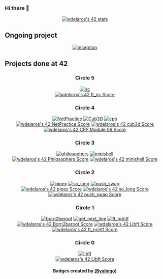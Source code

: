 ### Hi there 👋

<div align=center>
  <a href="https://github.com/Coday-meric/badge42"><img src="https://badge42.coday.fr/api/v2/clu8td3uy2402501p4u2my2rg5/stats?cursusId=21&coalitionId=249" alt="wdelaros's 42 stats" /></a>
</div>

## Ongoing project
<div align=center>
  <a href="https://github.com/wdelaros/Inception"><img alt="inception" src="https://github.com/wdelaros/42-project-badges/blob/main/badges/inceptione.png"></a>
</div>

## Projects done at 42
<div align=center>
  <h3>Circle 5</h3>
  <a href="https://github.com/wdelaros/ft_irc"><img alt="irc" src="https://github.com/wdelaros/42-project-badges/blob/main/badges/ft_irce.png"></a>
  </br>
  <a href="https://github.com/Coday-meric/badge42"><img src="https://badge42.coday.fr/api/v2/clu8td3uy2402501p4u2my2rg5/project/3600148" alt="wdelaros's 42 ft_irc Score" /></a>
  
  <h3>Circle 4</h3>
  <a href="https://github.com/wdelaros/NetPractice"><img alt="NetPractice" src="https://github.com/wdelaros/42-project-badges/blob/main/badges/netpracticem.png"></a>
  <a href="https://github.com/wdelaros/Cub3D"><img alt="Cub3D" src="https://github.com/wdelaros/42-project-badges/blob/main/badges/cub3de.png"></a>
  <a href="https://github.com/wdelaros/CPP"><img alt="cpp" src="https://github.com/wdelaros/42-project-badges/blob/main/badges/cppe.png"></a>
  </br>
<!--  <p>100%&emsp;&emsp;&emsp;&emsp;&emsp;&emsp;&emsp;&nbsp;106%&emsp;&emsp;&emsp;&emsp;&emsp;&emsp;&emsp;&nbsp;91%</p> -->
  <a href="https://github.com/Coday-meric/badge42"><img src="https://badge42.coday.fr/api/v2/clu8td3uy2402501p4u2my2rg5/project/3364905" alt="wdelaros's 42 NetPractice Score" /></a>
  <a href="https://github.com/Coday-meric/badge42"><img src="https://badge42.coday.fr/api/v2/clu8td3uy2402501p4u2my2rg5/project/3379207" alt="wdelaros's 42 cub3d Score" /></a>
  <a href="https://github.com/Coday-meric/badge42"><img src="https://badge42.coday.fr/api/v2/clu8td3uy2402501p4u2my2rg5/project/3567773" alt="wdelaros's 42 CPP Module 06 Score" /></a>
  
  <h3>Circle 3</h3>
  <a href="https://github.com/wdelaros/Philosophers"><img alt="philosophers" src="https://github.com/wdelaros/42-project-badges/blob/main/badges/philosopherse.png"></a>
  <a href="https://github.com/wdelaros/minishell"><img alt="minishell" src="https://github.com/wdelaros/42-project-badges/blob/main/badges/minishelle.png"></a>
  </br>
<!--   <p>&nbsp;100%&emsp;&emsp;&emsp;&emsp;&emsp;&emsp;&emsp;&nbsp;&nbsp;101%</p> -->
  <a href="https://github.com/Coday-meric/badge42"><img src="https://badge42.coday.fr/api/v2/clu8td3uy2402501p4u2my2rg5/project/3074975" alt="wdelaros's 42 Philosophers Score" /></a>
  <a href="https://github.com/Coday-meric/badge42"><img src="https://badge42.coday.fr/api/v2/clu8td3uy2402501p4u2my2rg5/project/3090856" alt="wdelaros's 42 minishell Score" /></a>
  
  <h3>Circle 2</h3>
  <a href="https://github.com/wdelaros/pipex"><img alt="pipex" src="https://github.com/wdelaros/42-project-badges/blob/main/badges/pipexe.png"></a>
  <a href="https://github.com/wdelaros/so_long"><img alt="so_long" src="https://github.com/wdelaros/42-project-badges/blob/main/badges/so_longe.png"></a>
  <a href="https://github.com/wdelaros/push_swap"><img alt="push_swap" src="https://github.com/wdelaros/42-project-badges/blob/main/badges/push_swape.png"></a>
  </br>
<!--   <p>&nbsp;100%&emsp;&emsp;&emsp;&emsp;&emsp;&emsp;&emsp;&nbsp;110%&emsp;&emsp;&emsp;&emsp;&emsp;&emsp;&emsp;&nbsp;86%</p> -->
  <a href="https://github.com/Coday-meric/badge42"><img src="https://badge42.coday.fr/api/v2/clu8td3uy2402501p4u2my2rg5/project/3047628" alt="wdelaros's 42 pipex Score" /></a>
  <a href="https://github.com/Coday-meric/badge42"><img src="https://badge42.coday.fr/api/v2/clu8td3uy2402501p4u2my2rg5/project/3054374" alt="wdelaros's 42 so_long Score" /></a>
  <a href="https://github.com/Coday-meric/badge42"><img src="https://badge42.coday.fr/api/v2/clu8td3uy2402501p4u2my2rg5/project/2970440" alt="wdelaros's 42 push_swap Score" /></a>
  
  <h3>Circle 1</h3>
  <a href="https://github.com/wdelaros/wdelaros"><img alt="born2beroot" src="https://github.com/wdelaros/42-project-badges/blob/main/badges/born2beroote.png"></a>
  <a href="https://github.com/wdelaros/get-next-line"><img alt="get_next_line" src="https://github.com/wdelaros/42-project-badges/blob/main/badges/get_next_linem.png"></a>
  <a href="https://github.com/wdelaros/ft_printf"><img alt="ft_printf" src="https://github.com/wdelaros/42-project-badges/blob/main/badges/ft_printfe.png"></a>
  </br>
<!--   <p>&nbsp;&nbsp;&nbsp;110%&emsp;&emsp;&emsp;&emsp;&emsp;&emsp;&emsp;&nbsp;125%&emsp;&emsp;&emsp;&emsp;&emsp;&emsp;&emsp;100%</p> -->
  <a href="https://github.com/Coday-meric/badge42"><img src="https://badge42.coday.fr/api/v2/clu8td3uy2402501p4u2my2rg5/project/2876022" alt="wdelaros's 42 Born2beroot Score" /></a>
  <a href="https://github.com/Coday-meric/badge42"><img src="https://badge42.coday.fr/api/v2/clu8td3uy2402501p4u2my2rg5/project/2840325" alt="wdelaros's 42 Libft Score" /></a>
  <a href="https://github.com/Coday-meric/badge42"><img src="https://badge42.coday.fr/api/v2/clu8td3uy2402501p4u2my2rg5/project/2875975" alt="wdelaros's 42 ft_printf Score" /></a>
  
  <h3>Circle 0</h3>
    <a href="https://github.com/wdelaros/libft"><img alt="libft" src="https://github.com/wdelaros/42-project-badges/blob/main/badges/libftm.png"></a>
  </br>
   <a href="https://github.com/Coday-meric/badge42"><img src="https://badge42.coday.fr/api/v2/clu8td3uy2402501p4u2my2rg5/project/2840325" alt="wdelaros's 42 Libft Score" /></a>
    <!--<p>125%</p>-->
  
  <h4>Badges created by <a href="https://github.com/byaliego/42-project-badges">[Byaliego]</a></h4> 
</div>
